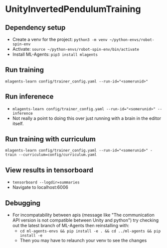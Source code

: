 # UnityInvertedPendulumTraining

## Dependency setup
* Create a venv for the project: `python3 -m venv ~/python-envs/robot-spin-env`
* Activate: `source ~/python-envs/robot-spin-env/bin/activate`
* Install ML-Agents: `pip3 install mlagents`

## Run training
`mlagents-learn config/trainer_config.yaml --run-id="<somerunid>"`

## Run inferenece
* `mlagents-learn config/trainer_config.yaml --run-id="<somerunid>" --inference`
* Not really a point to doing this over just running with a brain in the editor itself.

## Run training with curriculum
`mlagents-learn config/trainer_config.yaml --run-id="<somerunid>" -train --curriculum=config/curriculum.yaml`

## View results in tensorboard
* `tensorboard --logdir=summaries`
* Navigate to localhost:6006


## Debugging
* For incompatability between apis (message like "The communication API version is not compatible between Unity and python") try checking out the latest branch of ML-Agents then reinstalling with:
    * `cd ml-agents-envs && pip install -e . && cd ../ml-agents && pip install -e`
    * Then you may have to relaunch your venv to see the changes